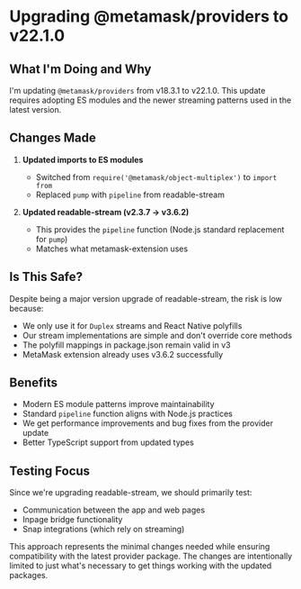 # Upgrading @metamask/providers to v22.1.0

## What I'm Doing and Why

I'm updating `@metamask/providers` from v18.3.1 to v22.1.0. This update requires adopting ES modules and the newer streaming patterns used in the latest version.

## Changes Made

1. **Updated imports to ES modules**
   - Switched from `require('@metamask/object-multiplex')` to `import from`
   - Replaced `pump` with `pipeline` from readable-stream

2. **Updated readable-stream (v2.3.7 → v3.6.2)**
   - This provides the `pipeline` function (Node.js standard replacement for `pump`)
   - Matches what metamask-extension uses

## Is This Safe?

Despite being a major version upgrade of readable-stream, the risk is low because:

- We only use it for `Duplex` streams and React Native polyfills
- Our stream implementations are simple and don't override core methods
- The polyfill mappings in package.json remain valid in v3
- MetaMask extension already uses v3.6.2 successfully

## Benefits

- Modern ES module patterns improve maintainability
- Standard `pipeline` function aligns with Node.js practices
- We get performance improvements and bug fixes from the provider update
- Better TypeScript support from updated types

## Testing Focus

Since we're upgrading readable-stream, we should primarily test:
- Communication between the app and web pages
- Inpage bridge functionality
- Snap integrations (which rely on streaming)

This approach represents the minimal changes needed while ensuring compatibility with the latest provider package. The changes are intentionally limited to just what's necessary to get things working with the updated packages.
